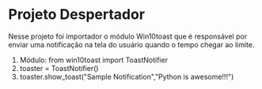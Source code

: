 # Projeto Despertador
Nesse projeto foi importador o módulo Win10toast que é responsável por enviar uma notificação
na tela do usuário quando o tempo chegar ao limite.
<ol>
<li>Módulo: from win10toast import ToastNotifier</li>
<li>toaster = ToastNotifier()</li>
<li>toaster.show_toast("Sample Notification","Python is awesome!!!")</li>
<ol>
  

